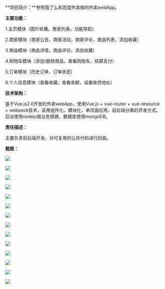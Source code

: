 **项目简介：**参照饿了么和百度外卖做的外卖webApp。

**主要功能：**

1.主页模块（图片轮播，商家列表，功能导航）

2.商家模块（商家公告，商家活动，商家评论，商品列表，添加收藏）

3.商品模块（商品详情，商品评论，添加收藏）

4.购物车模块（添加/删除商品，查看购物车，结算支付）

5.订单模块（历史订单，订单状态）

6.个人信息模块（查看收藏，查看余额，设置收货地址）

**技术架构：**

基于Vue.js2.0开发的外卖webApp，使用Vue.js + vue-router + vue-resource + webpack技术，采用组件化、模块化，单页面应用，前后端分离的开发方式。后台使用nodejs做业务搭建，数据库使用mongoDB。

**责任描述：**

主要负责前后端开发，对可复用的公共代码进行封装。

**截图：**

![](https://vivian-kawei1.gitbooks.io/gitinfo/content/assets/%E5%BE%AE%E4%BF%A1%E5%9B%BE%E7%89%87_20170613231315.png)

![](https://vivian-kawei1.gitbooks.io/gitinfo/content/assets/%E5%BE%AE%E4%BF%A1%E5%9B%BE%E7%89%87_20170613231325.png)

![](https://vivian-kawei1.gitbooks.io/gitinfo/content/assets/%E5%BE%AE%E4%BF%A1%E5%9B%BE%E7%89%87_20170613231329.png)

![](https://vivian-kawei1.gitbooks.io/gitinfo/content/assets/%E5%BE%AE%E4%BF%A1%E5%9B%BE%E7%89%87_20170613231334.png)

![](https://vivian-kawei1.gitbooks.io/gitinfo/content/assets/%E5%BE%AE%E4%BF%A1%E5%9B%BE%E7%89%87_20170613231338.png)

![](https://vivian-kawei1.gitbooks.io/gitinfo/content/assets/%E5%BE%AE%E4%BF%A1%E5%9B%BE%E7%89%87_20170613231341.png)

![](https://vivian-kawei1.gitbooks.io/gitinfo/content/assets/%E5%BE%AE%E4%BF%A1%E5%9B%BE%E7%89%87_20170613231343.png)

![](https://vivian-kawei1.gitbooks.io/gitinfo/content/assets/%E5%BE%AE%E4%BF%A1%E5%9B%BE%E7%89%87_20170613231347.png)

![](https://vivian-kawei1.gitbooks.io/gitinfo/content/assets/%E5%BE%AE%E4%BF%A1%E5%9B%BE%E7%89%87_20170613231447.png)

![](https://vivian-kawei1.gitbooks.io/gitinfo/content/assets/%E5%BE%AE%E4%BF%A1%E5%9B%BE%E7%89%87_20170613231457.png)

![](https://vivian-kawei1.gitbooks.io/gitinfo/content/assets/%E5%BE%AE%E4%BF%A1%E5%9B%BE%E7%89%87_20170613231450.png)

![](https://vivian-kawei1.gitbooks.io/gitinfo/content/assets/%E5%BE%AE%E4%BF%A1%E5%9B%BE%E7%89%87_20170613231500.png)

![](https://vivian-kawei1.gitbooks.io/gitinfo/content/assets/%E5%BE%AE%E4%BF%A1%E5%9B%BE%E7%89%87_20170613231504.png)

![](https://vivian-kawei1.gitbooks.io/gitinfo/content/assets/%E5%BE%AE%E4%BF%A1%E5%9B%BE%E7%89%87_20170613231513.png)



